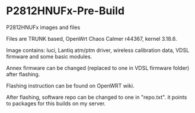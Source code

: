 # P2812HNUFx-Pre-Build
P2812HNUFx images and files

Files are TRUNK based, OpenWrt Chaos Calmer r44367, kernel 3.18.6.
<p>
Image contains: luci, Lantiq atm/ptm driver, wireless calibration data, VDSL firmware and some basic modules.
<p>
Annex firmware can be changed (replaced to one in VDSL firmware folder) after flashing.
<p>
Flashing instruction can be found on OpenWRT wiki.
<p>
After flashing, software repo can be changed to one in "repo.txt". it points to packages for this builds on my server.
